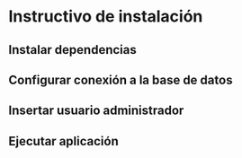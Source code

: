 # Instructivo de instalación

## Instalar dependencias

## Configurar conexión a la base de datos

## Insertar usuario administrador

## Ejecutar aplicación
